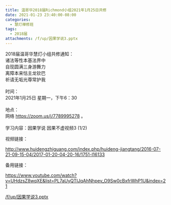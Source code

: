 ```yaml
---
title: 温哥华2018届Richmond小组2021年1月25日共修
date: 2021-01-23 23:40:00-08:00
categories:
  - 慧灯禅修班
tags:
  - 2018届
attachments: /f/up/因果学说3.pptx
---
```

2018届温哥华慧灯小组共修通知：\
诸法等性本基法界中\
自现圆满三身游舞力\
离障本来怙主龙钦巴\
祈请无垢光尊常护我\
\
时间：\
2021年1月25日 星期一，下午6：30\
\
地点：\
网络 <https://zoom.us/j/7789995278> 。\
\
学习内容：因果学说 因果不虚视频3 (1/2)

视频链接：
<!--StartFragment-->

<http://www.huidengzhiguang.com/index.php/huideng-jiangtang/2016-07-21-09-15-04/2017-01-20-04-20-16/1751-l16133>

<!--EndFragment-->

备用链接：

<!--StartFragment-->

<https://www.youtube.com/watch?v=UHdzsZ8wqXE&list=PL7aUyQTIJqAhNhpev_O9Sw0cBxfrWhP1U&index=21>

[/f/up/因果学说3.pptx](https://s3.ca-central-1.wasabisys.com/hddata/f.huidengchanxiu.net/hdv/f/up/因果学说3.pptx)